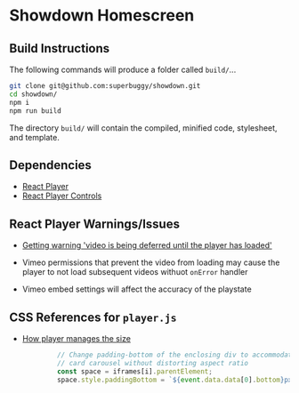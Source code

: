 # Showdown Homescreen

## Build Instructions

The following commands will produce a folder called `build/`...

```sh
git clone git@github.com:superbuggy/showdown.git
cd showdown/
npm i
npm run build
```

The directory `build/` will contain the compiled, minified code, stylesheet, and template.

## Dependencies
  - [React Player](https://github.com/CookPete/react-player)
  - [React Player Controls](https://github.com/alexanderwallin/react-player-controls/)

## React Player Warnings/Issues

- [Getting warning 'video is being deferred until the player has loaded'](https://github.com/CookPete/react-player/issues/413)

- Vimeo permissions that prevent the video from loading may cause the player to not load subsequent videos withuot `onError` handler
- Vimeo embed settings will affect the accuracy of the playstate

## CSS References for `player.js`

- [How player manages the size](https://github.com/vimeo/player.js/blob/dfc3f922e4676b66624dbaa89b3d8f9144c092f1/src/lib/embed.js#L194)
```js
            // Change padding-bottom of the enclosing div to accommodate
            // card carousel without distorting aspect ratio
            const space = iframes[i].parentElement;
            space.style.paddingBottom = `${event.data.data[0].bottom}px`;
```
